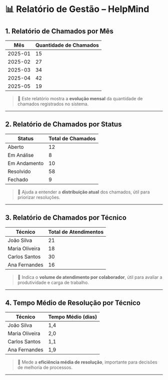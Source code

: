 # 📊 Relatório de Gestão – HelpMind

## 1. Relatório de Chamados por Mês

| Mês       | Quantidade de Chamados |
|-----------|------------------------|
| 2025-01   | 15                     |
| 2025-02   | 27                     |
| 2025-03   | 34                     |
| 2025-04   | 42                     |
| 2025-05   | 19                     |

> 📌 Este relatório mostra a **evolução mensal** da quantidade de chamados registrados no sistema.

---

## 2. Relatório de Chamados por Status

| Status       | Total de Chamados |
|--------------|-------------------|
| Aberto       | 12                |
| Em Análise   | 8                 |
| Em Andamento | 10                |
| Resolvido    | 58                |
| Fechado      | 9                 |

> 📌 Ajuda a entender a **distribuição atual** dos chamados, útil para priorizar resoluções.

---

## 3. Relatório de Chamados por Técnico

| Técnico         | Total de Atendimentos |
|------------------|------------------------|
| João Silva       | 21                     |
| Maria Oliveira   | 18                     |
| Carlos Santos    | 30                     |
| Ana Fernandes    | 16                     |

> 📌 Indica o **volume de atendimento por colaborador**, útil para avaliar a produtividade e carga de trabalho.

---

## 4. Tempo Médio de Resolução por Técnico

| Técnico         | Tempo Médio (dias) |
|------------------|--------------------|
| João Silva       | 1,4                |
| Maria Oliveira   | 2,0                |
| Carlos Santos    | 1,1                |
| Ana Fernandes    | 1,9                |

> 📌 Mede a **eficiência média de resolução**, importante para decisões de melhoria de processos.

---
